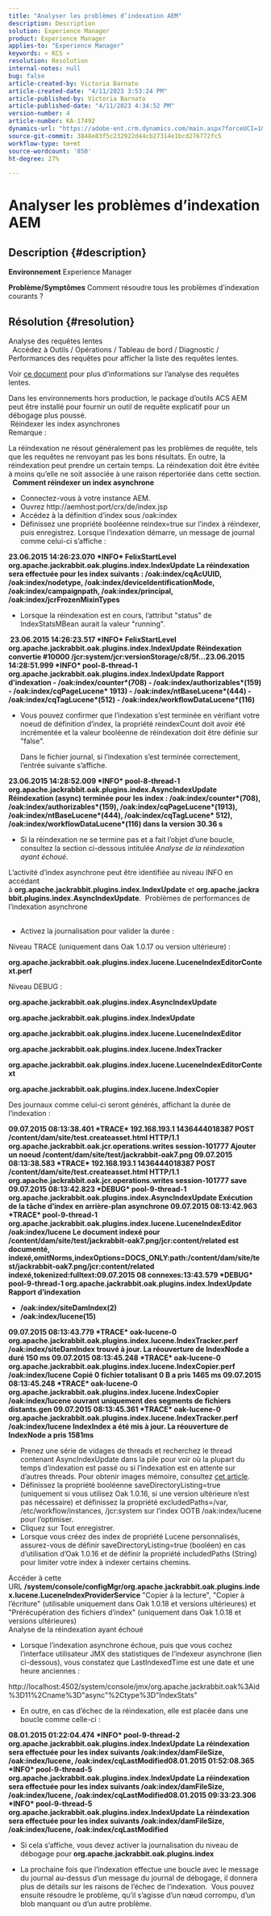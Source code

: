 ```yaml
---
title: "Analyser les problèmes d’indexation AEM"
description: Description
solution: Experience Manager
product: Experience Manager
applies-to: "Experience Manager"
keywords: « KCS »
resolution: Resolution
internal-notes: null
bug: false
article-created-by: Victoria Barnato
article-created-date: "4/11/2023 3:53:24 PM"
article-published-by: Victoria Barnato
article-published-date: "4/11/2023 4:34:52 PM"
version-number: 4
article-number: KA-17492
dynamics-url: "https://adobe-ent.crm.dynamics.com/main.aspx?forceUCI=1&pagetype=entityrecord&etn=knowledgearticle&id=8ef51dfc-80d8-ed11-a7c7-6045bd006d92"
source-git-commit: 3848e83f5c232922d44cb27314e1bcd276772fc5
workflow-type: tm+mt
source-wordcount: '850'
ht-degree: 27%

---
```


# Analyser les problèmes d’indexation AEM

## Description {#description}

<b>Environnement</b>
Experience Manager


<b>Problème/Symptômes</b>
Comment résoudre tous les problèmes d’indexation courants ?


## Résolution {#resolution}

Analyse des requêtes lentes<br> 
Accédez à Outils / Opérations / Tableau de bord / Diagnostic / Performances des requêtes pour afficher la liste des requêtes lentes.

Voir [ce document](https://experienceleague.adobe.com/docs/?lang=fr#Troubleshooting%20indexing%20issues) pour plus d’informations sur l’analyse des requêtes lentes.

Dans les environnements hors production, le package d’outils ACS AEM peut être installé pour fournir un outil de requête explicatif pour un débogage plus poussé.
<br> Réindexer les index asynchrones<br>
Remarque :

La réindexation ne résout généralement pas les problèmes de requête, tels que les requêtes ne renvoyant pas les bons résultats. En outre, la réindexation peut prendre un certain temps. La réindexation doit être évitée à moins qu’elle ne soit associée à une raison répertoriée dans cette section.
<br> 
<b>Comment réindexer un index asynchrone</b>

- Connectez-vous à votre instance AEM.
- Ouvrez http://aemhost:port/crx/de/index.jsp
- Accédez à la définition d’index sous /oak:index
- Définissez une propriété booléenne reindex=true sur l’index à réindexer, puis enregistrez. Lorsque l’indexation démarre, un message de journal comme celui-ci s’affiche :


<b>23.06.2015 14:26:23.070 \*INFO\* FelixStartLevel org.apache.jackrabbit.oak.plugins.index.IndexUpdate La réindexation sera effectuée pour les index suivants : /oak:index/cqAcUUID, /oak:index/nodetype, /oak:index/deviceIdentificationMode, /oak:index/campaignpath, /oak:index/principal, /oak:index/jcrFrozenMixinTypes</b>

- Lorsque la réindexation est en cours, l’attribut &quot;status&quot; de IndexStatsMBean aurait la valeur &quot;running&quot;.

<b> 23.06.2015 14:26:23.517 \*INFO\* FelixStartLevel org.apache.jackrabbit.oak.plugins.index.IndexUpdate Réindexation convertie #10000 /jcr:system/jcr:versionStorage/c8/5f...23.06.2015 14:28:51.999 \*INFO\* pool-8-thread-1 org.apache.jackrabbit.oak.plugins.index.IndexUpdate Rapport d’indexation - /oak:index/counter\*(708) - /oak:index/authorizables\*(159) - /oak:index/cqPageLucene\* 1913) - /oak:index/ntBaseLucene\*(444) - /oak:index/cqTagLucene\*(512) - /oak:index/workflowDataLucene\*(116)</b>
- Vous pouvez confirmer que l’indexation s’est terminée en vérifiant votre noeud de définition d’index, la propriété reindexCount doit avoir été incrémentée et la valeur booléenne de réindexation doit être définie sur &quot;false&quot;.

   Dans le fichier journal, si l’indexation s’est terminée correctement, l’entrée suivante s’affiche.

<b>23.06.2015 14:28:52.009 \*INFO\* pool-8-thread-1 org.apache.jackrabbit.oak.plugins.index.AsyncIndexUpdate Réindexation (async) terminée pour les index : /oak:index/counter\*(708), /oak:index/authorizables\*(159), /oak:index/cqPageLucene\*(1913), /oak:index/ntBaseLucene\*(444), /oak:index/cqTagLucene\* 512), /oak:index/workflowDataLucene\*(116) dans la version 30.36 s</b>
- Si la réindexation ne se termine pas et a fait l’objet d’une boucle, consultez la section ci-dessous intitulée *Analyse de la réindexation ayant échoué*.


L’activité d’index asynchrone peut être identifiée au niveau INFO en accédant à <b>org.apache.jackrabbit.plugins.index.IndexUpdate</b> et <b>org.apache.jackrabbit.plugins.index.AsyncIndexUpdate</b>.
 Problèmes de performances de l’indexation asynchrone<br> 
- Activez la journalisation pour valider la durée :


Niveau TRACE (uniquement dans Oak 1.0.17 ou version ultérieure) :

<b>org.apache.jackrabbit.oak.plugins.index.lucene.LuceneIndexEditorContext.perf</b>

Niveau DEBUG :

<b>org.apache.jackrabbit.oak.plugins.index.AsyncIndexUpdate</b>

<b>org.apache.jackrabbit.oak.plugins.index.IndexUpdate</b>

<b>org.apache.jackrabbit.oak.plugins.index.lucene.LuceneIndexEditor</b>

<b>org.apache.jackrabbit.oak.plugins.index.lucene.IndexTracker</b>

<b>org.apache.jackrabbit.oak.plugins.index.lucene.LuceneIndexEditorContext</b>

<b>org.apache.jackrabbit.oak.plugins.index.lucene.IndexCopier</b>

Des journaux comme celui-ci seront générés, affichant la durée de l’indexation :

<b>09.07.2015 08:13:38.401 \*TRACE\* 192.168.193.1 1436444018387 POST /content/dam/site/test.createasset.html HTTP/1.1 org.apache.jackrabbit.oak.jcr.operations.writes session-101777 Ajouter un noeud /content/dam/site/test/jackrabbit-oak7.png 09.07.2015 08:13:38.583 \*TRACE\* 192.168.193.1 1436444018387 POST /content/dam/site/test.createasset.html HTTP/1.1 org.apache.jackrabbit.oak.jcr.operations.writes session-101777 save 09.07.2015 08:13:42.823 \*DEBUG\* pool-9-thread-1 org.apache.jackrabbit.oak.plugins.index.AsyncIndexUpdate Exécution de la tâche d’index en arrière-plan asynchrone 09.07.2015 08:13:42.963 \*TRACE\* pool-9-thread-1 org.apache.jackrabbit.oak.plugins.index.lucene.LuceneIndexEditor /oak:index/lucene Le document indexé pour /content/dam/site/test/jackrabbit-oak7.png/jcr:content/related est documenté, indexé,omitNorms,indexOptions=DOCS_ONLY:path:/content/dam/site/test/jackrabbit-oak7.png/jcr:content/related indexé,tokenized:fulltext:09.07.2015 08 connexes:13:43.579 \*DEBUG\* pool-9-thread-1 org.apache.jackrabbit.oak.plugins.index.IndexUpdate Rapport d’indexation
- /oak:index/siteDamIndex(2)
- /oak:index/lucene(15)</b>

<b>09.07.2015 08:13:43.779 \*TRACE\* oak-lucene-0 org.apache.jackrabbit.oak.plugins.index.lucene.IndexTracker.perf /oak:index/siteDamIndex trouvé à jour. La réouverture de IndexNode a duré 150 ms 09.07.2015 08:13:45.248 \*TRACE\* oak-lucene-0 org.apache.jackrabbit.oak.plugins.index.lucene.IndexCopier.perf /oak:index/lucene Copié 0 fichier totalisant 0 B a pris 1465 ms 09.07.2015 08:13:45.248 \*TRACE\* oak-lucene-0 org.apache.jackrabbit.oak.plugins.index.lucene.IndexCopier /oak:index/lucene ouvrant uniquement des segments de fichiers distants.gen 09.07.2015 08:13:45.361 \*TRACE\* oak-lucene-0 org.apache.jackrabbit.oak.plugins.index.lucene.IndexTracker.perf /oak:index/lucene IndexIndex a été mis à jour. La réouverture de IndexNode a pris 1581ms</b>

- Prenez une série de vidages de threads et recherchez le thread contenant AsyncIndexUpdate dans la pile pour voir où la plupart du temps d’indexation est passé ou si l’indexation est en attente sur d’autres threads. Pour obtenir images mémoire, consultez [cet article](https://experienceleague.adobe.com/docs/experience-cloud-kcs/kbarticles/KA-17452.html?lang=fr).
- Définissez la propriété booléenne saveDirectoryListing=true (uniquement si vous utilisez Oak 1.0.16, si une version ultérieure n’est pas nécessaire) et définissez la propriété excludedPaths=/var, /etc/workflow/instances, /jcr:system sur l’index OOTB /oak:index/lucene pour l’optimiser.
- Cliquez sur Tout enregistrer.
- Lorsque vous créez des index de propriété Lucene personnalisés, assurez-vous de définir saveDirectoryListing=true (booléen) en cas d’utilisation d’Oak 1.0.16 et de définir la propriété includedPaths (String) pour limiter votre index à indexer certains chemins.


Accéder à cette URL <b>/system/console/configMgr/org.apache.jackrabbit.oak.plugins.index.lucene.LuceneIndexProviderService</b> &quot;Copier à la lecture&quot;, &quot;Copier à l’écriture&quot; (utilisable uniquement dans Oak 1.0.18 et versions ultérieures) et &quot;Prérécupération des fichiers d’index&quot; (uniquement dans Oak 1.0.18 et versions ultérieures)
<br>Analyse de la réindexation ayant échoué<br>
- Lorsque l’indexation asynchrone échoue, puis que vous cochez l’interface utilisateur JMX des statistiques de l’indexeur asynchrone (lien ci-dessous), vous constatez que LastIndexedTime est une date et une heure anciennes :


http://localhost:4502/system/console/jmx/org.apache.jackrabbit.oak%3Aid%3D11%2Cname%3D&quot;async&quot;%2Ctype%3D&quot;IndexStats&quot;

- En outre, en cas d’échec de la réindexation, elle est placée dans une boucle comme celle-ci :


<b>08.01.2015 01:22:04.474 \*INFO\* pool-9-thread-2 org.apache.jackrabbit.oak.plugins.index.IndexUpdate La réindexation sera effectuée pour les index suivants /oak:index/damFileSize, /oak:index/lucene, /oak:index/cqLastModified08.01.2015 01:52:08.365 \*INFO\* pool-9-thread-5 org.apache.jackrabbit.oak.plugins.index.IndexUpdate La réindexation sera effectuée pour les index suivants /oak:index/damFileSize, /oak:index/lucene, /oak:index/cqLastModified08.01.2015 09:33:23.306 \*INFO\* pool-9-thread-5 org.apache.jackrabbit.oak.plugins.index.IndexUpdate La réindexation sera effectuée pour les index suivants /oak:index/damFileSize, /oak:index/lucene, /oak:index/cqLastModified</b>

- Si cela s’affiche, vous devez activer la journalisation du niveau de débogage pour <b>org.apache.jackrabbit.oak.plugins.index</b>


- La prochaine fois que l’indexation effectue une boucle avec le message du journal au-dessus d’un message du journal de débogage, il donnera plus de détails sur les raisons de l’échec de l’indexation.  Vous pouvez ensuite résoudre le problème, qu’il s’agisse d’un nœud corrompu, d’un blob manquant ou d’un autre problème.

